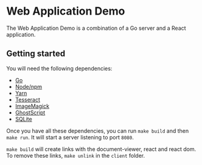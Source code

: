 # Web Application Demo

The Web Application Demo is a combination of a Go server and a React application.

## Getting started

You will need the following dependencies:
 - [Go](https://golang.org/doc/install)
 - [Node/npm](https://nodejs.org/en/download/package-manager/)
 - [Yarn](https://yarnpkg.com/getting-started/install)
 - [Tesseract](https://github.com/tesseract-ocr/tesseract#installing-tesseract)
 - [ImageMagick](https://imagemagick.org/script/download.php)
 - [GhostScript](https://www.ghostscript.com/doc/9.23/Install.htm)
 - [SQLite](https://www.sqlite.org/download.html)

Once you have all these dependencies, you can run `make build` and then `make run`.
It will start a server listening to port `8080`.

`make build` will create links with the document-viewer, react and react dom. To remove these links, `make unlink` in the `client` folder.
